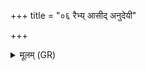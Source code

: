 +++
title = "०६ रैभ्य् आसीद् अनुदेयी"

+++
<details><summary>मूलम् (GR)</summary>

रैभ्य् आसीद् अनुदेयी  
नाराशंसी न्योचनम् ।  
सूर्याया भद्रम् इद् वासो  
गाथयैति परिष्कृता ॥
</details>